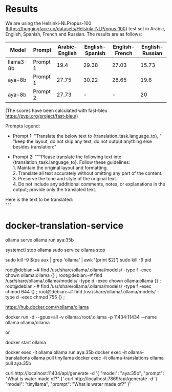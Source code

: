 # Results

We are using the Helsinki-NLP/opus-100 (https://huggingface.co/datasets/Helsinki-NLP/opus-100) test set in Arabic, English, Spanish, French and Russian. The results are as follows:


| Model     | Prompt   | Arabic-English | English-Spanish | English-French | English-Russian |
|-----------|----------|----------------|-----------------|----------------|-----------------|
| llama3-8b | Prompt 1 | 19.4           | 29.38           | 27.03          | 15.73           |
| aya-8b    | Prompt 1 | 27.75          | 30.22           | 28.65          | 19.6            |
| aya-8b    | Prompt 2 | 27.73          | -               | -              | 20              |

(The scores have been calculated with fast-bleu https://pypi.org/project/fast-bleu/)

Prompts legend:


- Prompt 1: "Translate the below text to {translation_task.language_to}, "
             "keep the layout, do not skip any text, do not output anything else besides translation:"

- Prompt 2: """Please translate the following text into {translation_task.language_to}. Follow these guidelines:  
      1. Maintain the original layout and formatting.  
      2. Translate all text accurately without omitting any part of the content.  
      3. Preserve the tone and style of the original text.  
      4. Do not include any additional comments, notes, or explanations in the output; provide only the translated text.  

Here is the text to be translated:  
"""


# docker-translation-service

ollama serve
ollama run aya:35b

systemctl stop ollama
sudo service ollama stop

sudo kill -9 $(ps aux | grep 'ollama' | awk '{print $2}')
sudo kill -9 pid

root@debian:~# find /usr/share/ollama/.ollama/models/ -type f -exec chown ollama:ollama {} \;
root@debian:~# find /usr/share/ollama/.ollama/models/ -type d -exec chown ollama:ollama {} \;
root@debian:~# find /usr/share/ollama/.ollama/models/ -type f -exec chmod 644 {} \;
root@debian:~# find /usr/share/ollama/.ollama/models/ -type d -exec chmod 755 {} \;


https://hub.docker.com/r/ollama/ollama

docker run -d --gpus=all -v ollama:/root/.ollama -p 11434:11434 --name ollama ollama/ollama

or

docker start ollama

docker exec -it ollama ollama run aya:35b
docker exec -it ollama-translations ollama pull tinyllama
docker exec -it ollama-translations ollama pull aya:35b

curl http://localhost:11434/api/generate -d '{ "model": "aya:35b", "prompt": "What is water made of?" }'
curl http://localhost:7869/api/generate -d '{ "model": "tinyllama", "prompt": "What is water made of?" }'
